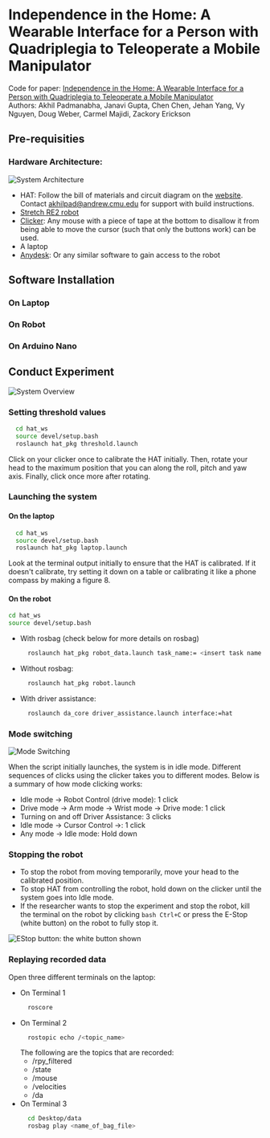 # Independence in the Home: A Wearable Interface for a Person with Quadriplegia to Teleoperate a Mobile Manipulator
Code for paper: [Independence in the Home: A Wearable Interface for a Person with Quadriplegia to Teleoperate a Mobile Manipulator](https://arxiv.org/abs/2312.15071)\
Authors: Akhil Padmanabha, Janavi Gupta, Chen Chen, Jehan Yang, Vy Nguyen, Doug Weber, Carmel Majidi, Zackory Erickson

## Pre-requisities
### Hardware Architecture:
![System Architecture](https://github.com/RCHI-Lab/HAT2/assets/79553848/7b2935c2-09e5-4778-8ff1-6348239e2229)

- HAT: Follow the bill of materials and circuit diagram on the [website](https://sites.google.com/view/hat2-teleop/home/build-instructions-and-code). Contact [akhilpad@andrew.cmu.edu](mailto:akhilpad@andrew.cmu.edu) for support with build instructions.
- [Stretch RE2 robot](https://docs.hello-robot.com/0.2/.) 
- [Clicker](https://www.amazon.com/V7-Standard-Optical-Notebooks-M30P10-7N/dp/B002FYL7PG?th=1): Any mouse with a piece of tape at the bottom to disallow it from being able to move the cursor (such that only the buttons work) can be used. 
- A laptop
- [Anydesk](https://anydesk.com/en): Or any similar software to gain access to the robot

## Software Installation
### On Laptop
### On Robot
### On Arduino Nano

## Conduct Experiment
![System Overview](https://github.com/RCHI-Lab/HAT2/assets/79553848/7744c84c-7158-4908-a336-cee5a52e92c3)
### Setting threshold values
```bash
  cd hat_ws
  source devel/setup.bash
  roslaunch hat_pkg threshold.launch
```
Click on your clicker once to calibrate the HAT initially. Then, rotate your head to the maximum position that you can along the roll, pitch and yaw axis. Finally, click once more after rotating.
### Launching the system
#### On the laptop
```bash
  cd hat_ws
  source devel/setup.bash
  roslaunch hat_pkg laptop.launch
```
Look at the terminal output initially to ensure that the HAT is calibrated. If it doesn't calibrate, try setting it down on a table or calibrating it like a phone compass by making a figure 8. 
#### On the robot
```bash
cd hat_ws
source devel/setup.bash
```
- With rosbag (check below for more details on rosbag)
  ```bash
    roslaunch hat_pkg robot_data.launch task_name:= <insert task name here>
   ```
- Without rosbag:
  ```bash
    roslaunch hat_pkg robot.launch
  ```
- With driver assistance:
  ```bash
    roslaunch da_core driver_assistance.launch interface:=hat
  ```
### Mode switching
![Mode Switching](https://github.com/RCHI-Lab/HAT2/assets/79553848/9c77cdcc-a507-4d20-aec9-0b9c3b057b4e)

When the script initially launches, the system is in idle mode. Different sequences of clicks using the clicker takes you to different modes. Below is a summary of how mode clicking works:

- Idle mode -> Robot Control (drive mode): 1 click
- Drive mode -> Arm mode -> Wrist mode -> Drive mode: 1 click
- Turning on and off Driver Assistance: 3 clicks
- Idle mode -> Cursor Control ->: 1 click
- Any mode -> Idle mode: Hold down
### Stopping the robot
- To stop the robot from moving temporarily, move your head to the calibrated position.
- To stop HAT from controlling the robot, hold down on the clicker until the system goes into Idle mode.
- If the researcher wants to stop the experiment and stop the robot, kill the terminal on the robot by clicking ```bash Ctrl+C``` or press the E-Stop (white button) on the robot to fully stop it.
  
![EStop button: the white button shown](https://user-images.githubusercontent.com/66550924/194368128-14fd9672-23ec-4a38-b5bf-83271cb101be.png)
### Replaying recorded data
Open three different terminals on the laptop:
- On Terminal 1
  ```bash
    roscore
  ```
- On Terminal 2
  ```bash
    rostopic echo /<topic_name>
  ```
  The following are the topics that are recorded:
  - /rpy_filtered
  - /state
  - /mouse
  - /velocities
  - /da
- On Terminal 3
  ```bash
    cd Desktop/data
    rosbag play <name_of_bag_file>
  ```
